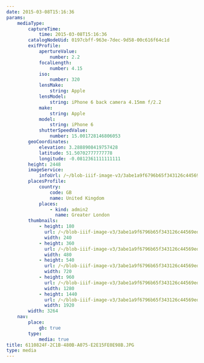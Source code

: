 ```yaml
---
date: 2015-03-08T15:16:36
params:
    mediaType:
        captureTime:
            time: 2015-03-08T15:16:36
        catalogNodeUid: 0197cbff-963e-7dec-9d58-00c616f64c1d
        exifProfile:
            apertureValue:
                number: 2.2
            focalLength:
                number: 4.15
            iso:
                number: 320
            lensMake:
                string: Apple
            lensModel:
                string: iPhone 6 back camera 4.15mm f/2.2
            make:
                string: Apple
            model:
                string: iPhone 6
            shutterSpeedValue:
                number: 15.001728146806053
        geoCoordinates:
            elevation: 3.2888908419757428
            latitude: 51.50702777777778
            longitude: -0.0812361111111111
        height: 2448
        imageService:
            infoUrl: /~/blob-iiif-image-v3/3abe1a9f6796b65f343126c44569edb388b1a668f0db85355b2c7dbd54b82aeb/info.json
        placesProfile:
            country:
                code: GB
                name: United Kingdom
            places:
                - kind: admin2
                  name: Greater London
        thumbnails:
            - height: 180
              url: /~/blob-iiif-image-v3/3abe1a9f6796b65f343126c44569edb388b1a668f0db85355b2c7dbd54b82aeb/full/240%2C180/0/default.jpg
              width: 240
            - height: 360
              url: /~/blob-iiif-image-v3/3abe1a9f6796b65f343126c44569edb388b1a668f0db85355b2c7dbd54b82aeb/full/480%2C360/0/default.jpg
              width: 480
            - height: 540
              url: /~/blob-iiif-image-v3/3abe1a9f6796b65f343126c44569edb388b1a668f0db85355b2c7dbd54b82aeb/full/720%2C540/0/default.jpg
              width: 720
            - height: 960
              url: /~/blob-iiif-image-v3/3abe1a9f6796b65f343126c44569edb388b1a668f0db85355b2c7dbd54b82aeb/full/1280%2C960/0/default.jpg
              width: 1280
            - height: 1440
              url: /~/blob-iiif-image-v3/3abe1a9f6796b65f343126c44569edb388b1a668f0db85355b2c7dbd54b82aeb/full/1920%2C1440/0/default.jpg
              width: 1920
        width: 3264
    nav:
        place:
            gb: true
        type:
            media: true
title: 6110824F-2C1B-480B-A075-E2E15FE0E98B.JPG
type: media
---
```

